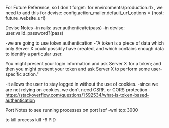 For Future Reference, so I don't forget:
for environments/production.rb , we need to add this for devise:
config.action_mailer.default_url_options = {host: future_website_url}


Devise Notes
-in rails: user.authenticate(pass)
-in devise: user.valid_password?(pass)

-we are going to use token authentication
 -"A token is a piece of data which only Server X could possibly have created, and which contains enough data to identify a particular user.

You might present your login information and ask Server X for a token; and then you might present your token and ask Server X to perform some user-specific action."

 -it allows the user to stay logged in without the use of cookies.
 -since we are not relying on cookies, we don't need CSRF, or CORS protection
 -https://stackoverflow.com/questions/1592534/what-is-token-based-authentication



Port Notes
to see running processes on port
 lsof -wni tcp:3000

to kill process
 kill -9 PID
